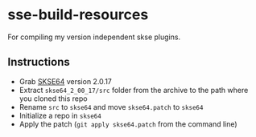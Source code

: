 # sse-build-resources
For compiling my version independent skse plugins.

## Instructions
* Grab [SKSE64](http://skse.silverlock.org/) version 2.0.17
* Extract ```skse64_2_00_17/src``` folder from the archive to the path where you cloned this repo
* Rename ```src``` to ```skse64``` and move ```skse64.patch``` to ```skse64```
* Initialize a repo in ```skse64```
* Apply the patch (```git apply skse64.patch``` from the command line)
